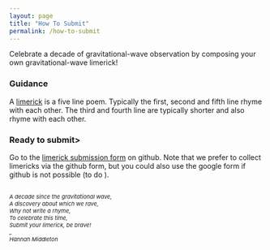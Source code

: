 ```yaml
---
layout: page
title: "How To Submit"
permalink: /how-to-submit
---
```


<p>Celebrate a decade of gravitational-wave observation by composing your own gravitational-wave limerick!</p>

<h3>Guidance</h3>
<p>A <a href="https://wordsforlife.org.uk/activities/how-write-limerick/">limerick</a> is a five line poem. Typically the first, second and fifth line rhyme with each other. The third and fourth line are typically shorter and also rhyme with each other. </p>

<h3>Ready to submit></h3>
<p>Go to the <a href="https://github.com/hannahm8/gwlimericks/issues/new?template=new-limerick.yaml">limerick submission form</a> on github. Note that we prefer to collect limericks via the github form, but you could also use the google form if github is not possible (to do ). </p>

<p style="font-size:11px" style="color:#3A003A;"><br><i>
A decade since the gravitational wave,<br>
A discovery about which we rave,<br> 
Why not write a rhyme,<br>
To celebrate this time,<br>
Submit your limerick, be brave!<br>
_ <br>
Hannah Middleton<br></i>
<br>
</p>
